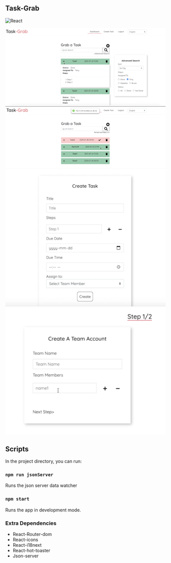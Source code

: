 
## Task-Grab
![React](https://img.shields.io/badge/-React-black?style=for-the-badge&logo=react)

![](./screenshots/img1.png)
![](./screenshots/img2.png)
![](./screenshots/img3.png)
![](./screenshots/img4.png)

## Scripts

In the project directory, you can run:
### `npm run jsonServer`

Runs the json server data watcher 


### `npm start`

Runs the app in development mode.


### Extra Dependencies

- React-Router-dom
- React-icons
- React-i18next
- React-hot-toaster
- Json-server
